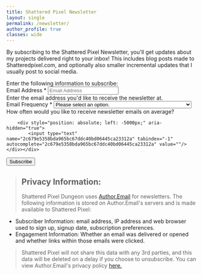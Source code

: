 ```yaml
---
title: Shattered Pixel Newsletter
layout: single
permalink: /newsletter/
author_profile: true
classes: wide
---
```


By subscribing to the Shattered Pixel Newsletter, you'll get updates about my projects delivered right to your inbox! This includes blog posts made to Shatteredpixel.com, and optionally also smaller incremental updates that I usually post to social media.

<form class="list-subscribe-form" action="https://www.authoremail.com/email/lists/xj791tqjp9562/subscribe" method="post">
<div class="box box-primary borderless">

<div class="box-body">
<div class="callout callout-info">Enter the following information to subscribe:</div>

<div class="form-group field-text wrap-email" style="display: block">
    <label for="EMAIL" class="required">Email Address <span class="required">*</span></label>    <input class="form-control field-email field-type-text" placeholder="Email Address" type="email" value="" name="EMAIL" id="EMAIL" required/><div class="field-description">
            Enter the email address you'd like to receive the newsletter at.<br></div>
    </div>
<div class="form-group field-dropdown wrap-send_frequency" style="display: block">
    <label for="SEND_FREQUENCY" class="required">Email Frequency <span class="required">*</span></label>    <select class="input form-control field-send_frequency field-type-dropdown" placeholder="Email Frequency" name="SEND_FREQUENCY" id="SEND_FREQUENCY" required><option value="">Please select an option.</option><option value="HIGH">~1 email/week. Blog posts and smaller progress updates.</option><option value="MEDIUM">~1 email/month. Only blog posts on ShatteredPixel.com.</option></select><div class="field-description">
            How often would you like to receive newsletter emails on average?<br></div>
    </div>

        <div style="position: absolute; left: -5000px;" aria-hidden="true">
            <input type="text" name="2c679e5358bda965bc67ddc40bd06445ca23312a" tabindex="-1" autocomplete="2c679e5358bda965bc67ddc40bd06445ca23312a" value=""/></div></div>

<div class="box-footer">
<div class="pull-right"><input type="submit" class="btn btn--primary btn-flat" name="yt0" value="Subscribe"/></div>

<div class="clearfix"> </div>
</div>
</div>
        </form>

> ## Privacy Information:
> Shattered Pixel Dungeon uses [Author.Email](https://www.authoremail.com/) for newsletters. The following information is stored on Author.Email's servers and is made available to Shattered Pixel:
- Subscriber Information: email address, IP address and web browser used to sign up, signup date, subscription preferences.
- Engagement Information: Whether an email was delivered or opened and whether links within those emails were clicked. 
> 
> Shattered Pixel will not share this data with any 3rd parties, and this data will be deleted on a delay if you choose to unsubscribe. You can view Author.Email's privacy policy [here.](https://www.authoremail.com/privacy/)

